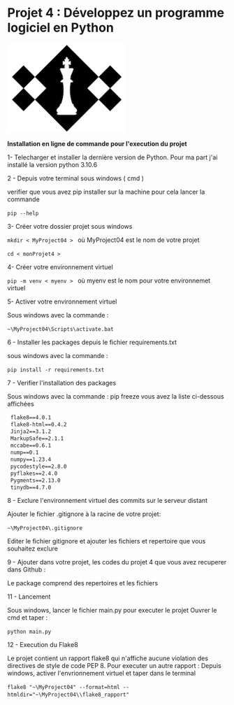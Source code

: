 # Projet 4 : Développez un programme logiciel en Python

![logo.png](logo.png)

**Installation en ligne de commande pour l'execution du projet**
  
1- Telecharger et installer la dernière version de Python.
Pour ma part j'ai installé la version python 3.10.6
		 
2 - Depuis votre terminal sous windows ( cmd )  

verifier que vous avez pip installer sur la machine
pour cela lancer la commande 

```pip --help```

3- Créer votre dossier projet sous windows
	     
```mkdir < MyProject04 > ``` où MyProject04 est le nom de votre projet

```cd < monProjet4 > ```	

4- Créer votre environnement virtuel
	  
```pip -m venv < myenv > ``` où myenv est le nom pour votre environnemet virtuel
		
5- Activer votre environnement virtuel
	    
Sous windows avec la commande :  

```~\MyProject04\Scripts\activate.bat```
		
6 - Installer les packages depuis le fichier requirements.txt
	 
sous windows avec la commande :

```pip install -r requirements.txt```

7 - Verifier l'installation des packages 
	 
 Sous windows avec la commande : pip freeze
 vous avez la liste ci-dessous affichées

     flake8==4.0.1
     flake8-html==0.4.2
     Jinja2==3.1.2
     MarkupSafe==2.1.1
     mccabe==0.6.1
     nump==0.1
     numpy==1.23.4
     pycodestyle==2.8.0
     pyflakes==2.4.0
     Pygments==2.13.0
     tinydb==4.7.0  	
     
8 - Exclure l'environnement virtuel des commits sur le serveur distant 
	
Ajouter le fichier .gitignore à la racine de votre projet:   

```~\MyProject04\.gitignore ```

Editer le fichier gitignore et ajouter les fichiers et repertoire que vous souhaitez exclure

9 - Ajouter dans votre projet, les codes du projet 4 que vous avez recuperer dans Github :
        
Le package comprend des repertoires et les fichiers

11 - Lancement 
	
Sous windows, lancer le fichier main.py pour executer le projet
Ouvrer le cmd et taper : 

```python main.py```

12 - Execution du Flake8

Le projet contient un rapport flake8 qui n'affiche aucune violation des directives de style de code PEP 8.
Pour executer un autre rapport :
Depuis windows, activer l'envrionnement virtuel et taper dans le terminal

```flake8 "~\MyProject04" --format=html --htmldir="~\MyProject04\\flake8_rapport"```